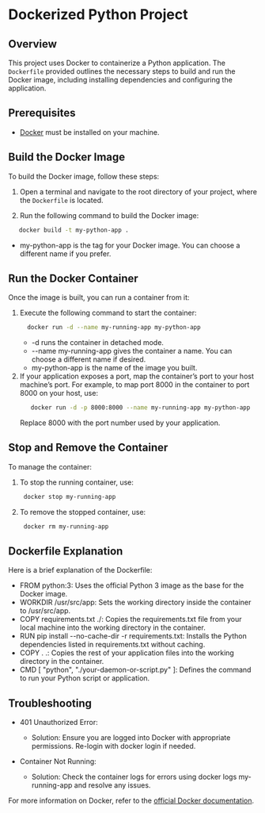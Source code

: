 # Dockerized Python Project

## Overview

This project uses Docker to containerize a Python application. The `Dockerfile` provided outlines the necessary steps to build and run the Docker image, including installing dependencies and configuring the application.

## Prerequisites

- [Docker](https://docs.docker.com/get-docker/) must be installed on your machine.

## Build the Docker Image

To build the Docker image, follow these steps:

1. Open a terminal and navigate to the root directory of your project, where the `Dockerfile` is located.

2. Run the following command to build the Docker image:

```sh
   docker build -t my-python-app .
```
- my-python-app is the tag for your Docker image. You can choose a different name if you prefer.

## Run the Docker Container

Once the image is built, you can run a container from it:

1. Execute the following command to start the container:
   ```sh
     docker run -d --name my-running-app my-python-app
   ```
   - -d runs the container in detached mode.
   - --name my-running-app gives the container a name. You can choose a different name if desired.
   - my-python-app is the name of the image you built.
2. If your application exposes a port, map the container’s port to your host machine’s port. For example, to map port 8000 in the container to port 8000 on your host, use:
   ```sh
      docker run -d -p 8000:8000 --name my-running-app my-python-app
   ```
   Replace 8000 with the port number used by your application.

## Stop and Remove the Container
To manage the container:
1. To stop the running container, use:
   ```sh
    docker stop my-running-app
   ```
2. To remove the stopped container, use:
   ```sh
    docker rm my-running-app
   ```

## Dockerfile Explanation

Here is a brief explanation of the Dockerfile:

- FROM python:3: Uses the official Python 3 image as the base for the Docker image.
- WORKDIR /usr/src/app: Sets the working directory inside the container to /usr/src/app.
- COPY requirements.txt ./: Copies the requirements.txt file from your local machine into the working directory in the container.
- RUN pip install --no-cache-dir -r requirements.txt: Installs the Python dependencies listed in requirements.txt without caching.
- COPY . .: Copies the rest of your application files into the working directory in the container.
- CMD [ "python", "./your-daemon-or-script.py" ]: Defines the command to run your Python script or application.

## Troubleshooting

- 401 Unauthorized Error:

  - Solution: Ensure you are logged into Docker with appropriate permissions. Re-login with docker login if needed.
  
- Container Not Running:

  - Solution: Check the container logs for errors using docker logs my-running-app and resolve any issues.

For more information on Docker, refer to the [official Docker documentation](https://docs.docker.com).
